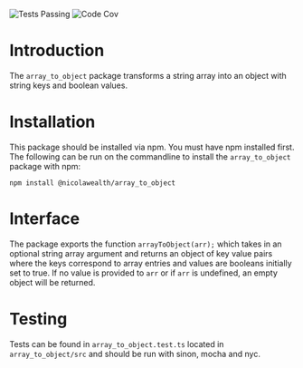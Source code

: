 ![Tests Passing](https://github.com/NicolaWealth/array_to_object/actions/workflows/auto_test_main_badge.yml/badge.svg)
![Code Cov](https://img.shields.io/badge/dynamic/json?url=https%3A%2F%2Fgithub.com%2Fnicolawealth%2Farray_to_object%2Fraw%2Fmain%2Fcodecov/badge.json&query=%24.message&label=Code%20Coverage&color=%24.color)

# Introduction
The `array_to_object` package transforms a string array into an object with string keys and boolean values.

# Installation
This package should be installed via npm. You must have npm installed first. The following can be run on the commandline to install the `array_to_object` package with npm:

`npm install @nicolawealth/array_to_object`

# Interface
The package exports the function `arrayToObject(arr);` which takes in an optional string array argument and returns an object of key value pairs where the keys correspond to array entries and values are booleans initially set to true. If no value is provided to `arr` or if `arr` is undefined, an empty object will be returned.

# Testing
Tests can be found in `array_to_object.test.ts` located in `array_to_object/src` and should be run with sinon, mocha and nyc.
